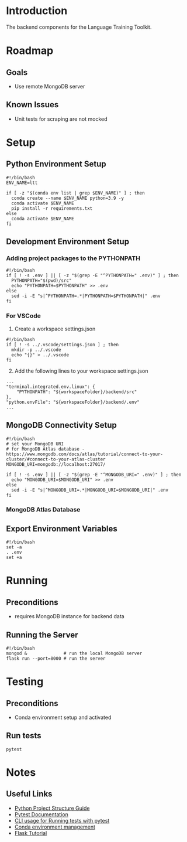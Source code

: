 # Introduction
The backend components for the Language Training Toolkit.


# Roadmap
## Goals
- Use remote MongoDB server
## Known Issues
- Unit tests for scraping are not mocked


# Setup
## Python Environment Setup
```
#!/bin/bash
ENV_NAME=ltt

if [ -z "$(conda env list | grep $ENV_NAME)" ] ; then
  conda create --name $ENV_NAME python=3.9 -y
  conda activate $ENV_NAME
  pip install -r requirements.txt
else
  conda activate $ENV_NAME
fi
```

## Development Environment Setup
### Adding project packages to the PYTHONPATH
```
#!/bin/bash
if [ ! -s .env ] || [ -z "$(grep -E "^PYTHONPATH=" .env)" ] ; then
  PYTHONPATH="$(pwd)/src"
  echo "PYTHONPATH=$PYTHONPATH" >> .env
else
  sed -i -E "s|^PYTHONPATH=.*|PYTHONPATH=$PYTHONPATH|" .env
fi
```

### For VSCode
1. Create a workspace settings.json
```
#!/bin/bash
if [ ! -s ../.vscode/settings.json ] ; then
  mkdir -p ../.vscode
  echo "{}" > ../.vscode
fi
```

2. Add the following lines to your workspace settings.json
```
...
"terminal.integrated.env.linux": {
    "PYTHONPATH": "${workspaceFolder}/backend/src"
},
"python.envFile": "${workspaceFolder}/backend/.env"
...
```

## MongoDB Connectivity Setup
```
#!/bin/bash
# set your MongoDB URI
# for MongoDB Atlas database - https://www.mongodb.com/docs/atlas/tutorial/connect-to-your-cluster/#connect-to-your-atlas-cluster
MONGODB_URI=mongodb://localhost:27017/

if [ ! -s .env ] || [ -z "$(grep -E "^MONGODB_URI=" .env)" ] ; then
  echo "MONGODB_URI=$MONGODB_URI" >> .env
else
  sed -i -E "s|^MONGODB_URI=.*|MONGODB_URI=$MONGODB_URI|" .env
fi
```

### MongoDB Atlas Database

## Export Environment Variables
```
#!/bin/bash
set -a
. .env
set +a
```



# Running
## Preconditions
- requires MongoDB instance for backend data

## Running the Server
```
#!/bin/bash
mongod &              # run the local MongoDB server 
flask run --port=8000 # run the server
```


# Testing
## Preconditions
- Conda environment setup and activated

## Run tests
```
pytest
```


# Notes
## Useful Links
- [Python Project Structure Guide](https://docs.python-guide.org/writing/structure/)
- [Pytest Documentation](https://docs.pytest.org/en/6.2.x/)
- [CLI usage for Running tests with pytest](https://zetcode.com/python/pytest/)
- [Conda environment management](https://docs.conda.io/projects/conda/en/latest/user-guide/tasks/manage-environments.html)
- [Flask Tutorial](https://flask.palletsprojects.com/en/2.0.x/tutorial/views/)